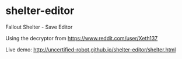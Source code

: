 # shelter-editor
Fallout Shelter - Save Editor

Using the decryptor from https://www.reddit.com/user/Xeth137

Live demo: http://uncertified-robot.github.io/shelter-editor/shelter.html
